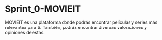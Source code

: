 # Sprint_0-MOVIEIT

MOVIEIT es una plataforma donde podrás encontrar películas y series más relevantes para ti. También, podrás encontrar diversas valoraciones y opiniones de estas.
